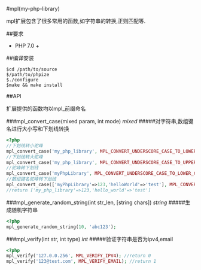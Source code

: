 #mpl(my-php-library)

mpl扩展包含了很多常用的函数,如字符串的转换,正则匹配等.

##要求

* PHP 7.0 +

##编译安装

```shell
$cd /path/to/source
$/path/to/phpize
$./configure
$make && make install
```

##API

扩展提供的函数均以mpl_前缀命名

###mpl_convert_case(mixed param, int mode) *mixed*
#####对字符串,数组键名进行大小写和下划线转换

```php
<?php
//下划线转小驼峰
mpl_convert_case('my_php_library', MPL_CONVERT_UNDERSCORE_CASE_TO_LOWER_CAMEL_CASE); //return myPhpLibrary
//下划线转大驼峰
mpl_convert_case('my_php_library', MPL_CONVERT_UNDERSCORE_CASE_TO_UPPER_CAMEL_CASE); //return MyPhpLibrary
//驼峰转下划线
mpl_convert_case('myPhpLibrary', MPL_CONVERT_UNDERSCORE_CASE_TO_LOWER_CAMEL_CASE); //return my_php_library
//数组键名驼峰转下划线
mpl_convert_case(['myPhpLibrary'=>123,'helloWorld'=>'test'], MPL_CONVERT_UNDERSCORE_CASE_TO_LOWER_CAMEL_CASE);
//return ['my_php_library'=>123,'hello_world'=>'test']

```

###mpl_generate_random_string(int str_len, [string chars]) *string*
#####生成随机字符串

```php
<?php
mpl_generate_random_string(10, 'abc123');

```

###mpl_verify(int str, int type) *int*
#####验证字符串是否为ipv4,email

```php
<?php
mpl_verify('127.0.0.256', MPL_VERIFY_IPV4); //return 0
mpl_verify('123@test.com', MPL_VERIFY_EMAIL); //return 1

```